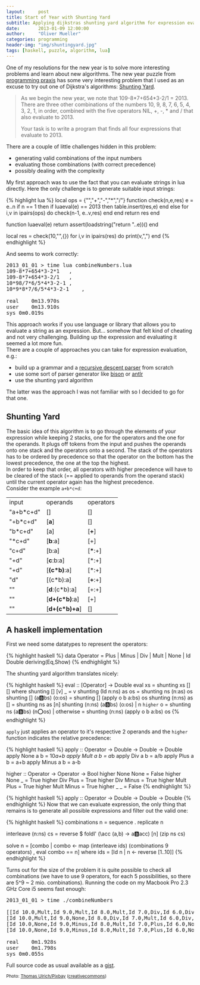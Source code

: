 ```yaml
---
layout:     post
title: Start of Year with Shunting Yard
subtitle: Applying dijkstras shunting yard algorithm for expression evaluation.
date:       2013-01-09 12:00:00
author:     "Oliver Mueller"
categories: programming
header-img: "img/shuntingyard.jpg"
tags: [haskell, puzzle, algorithm, lua]
---
```


One of my resolutions for the new year is to solve more interesting problems and learn about new algorithms. The new year puzzle from [programming praxis] has some very interesting problem that I used as an excuse to try out one of Dijkstra's algorithms: [Shunting Yard].

> As we begin the new year, we note that 109-8\*7+654\*3-2/1 = 2013. There are three other combinations of the numbers 10, 9, 8, 7, 6, 5, 4, 3, 2, 1, in order, combined with the five operators NIL, +, -, \* and / that also evaluate to 2013.
>
> Your task is to write a program that finds all four expressions that evaluate to 2013.

There are a couple of little challenges hidden in this problem:

* generating valid combinations of the input numbers
* evaluating those combinations (with correct precedence)
* possibly dealing with the complexity

My first approach was to use the fact that you can evaluate strings in lua directly. Here the only challenge is to generate suitable input strings:

{% highlight lua %}
local ops = {"","+","-","*","/"}
function check(n,e,res)
  e = e..n
  if n == 1 then
    if luaeval(e) == 2013 then table.insert(res,e) end
  else
    for i,v in ipairs(ops) do check(n-1, e..v,res) end
  end
  return res
end

function luaeval(e)
  return assert(loadstring("return "..e))()
end

local res = check(10,"",{})
for i,v in ipairs(res) do print(v,",") end
{% endhighlight %}

And seems to work correctly:

<pre class="terminal">
<span class="prompt">2013_01_01</span> > time lua combineNumbers.lua 
109-8*7+654*3-2*1	,
109-8*7+654*3-2/1	,
10*98/7*6/5*4*3-2-1	,
10*9*8*7/6/5*4*3-2-1	,

real	0m13.970s
user	0m13.910s
sys	0m0.019s
</pre>

This approach works if you use language or library that allows you to evaluate a string as an expression. But... somehow that felt kind of cheating and not very challenging. Building up the expression and evaluating it seemed a lot more fun.  
There are a couple of approaches you can take for expression evaluation, e.g.:

* build up a grammar and a [recursive descent parser] from scratch
* use some sort of parser generator like [bison] or [antlr]
* use the shunting yard algorithm

The latter was the approach I was not familiar with so I decided to go for that one.

## Shunting Yard

The basic idea of this algorithm is to go through the elements of your expression while keeping 2 stacks, one for the operators and the one for the operands. It plugs off tokens from the input and pushes the operands onto one stack and the operators onto a second. The stack of the operators has to be ordered by precedence so that the operator on the bottom has the lowest precedence, the one at the top the highest.  
In order to keep that order, all operators with higher precedence will have to be cleared of the stack (== applied to operands from the operand stack) until the current operator again has the highest precedence.  
Consider the example `a+b*c+d`:


<table class="table borderless">
  <tr>
    <td>input</td>
    <td>operands</td>
    <td>operators</td>
  </tr>
  <tr>
    <td>"a+b*c+d"</td>
    <td>[]</td>
    <td>[]</td>
  </tr>
  <tr>
    <td>"+b*c+d"</td>
    <td>[<b>a</b>]</td>
    <td>[]</td>
  </tr>
  <tr>
    <td>"b*c+d"</td>
    <td>[a]</td>
    <td>[<b>+</b>]</td>
  </tr>
  <tr>
    <td>"*c+d"</td>
    <td>[<b>b</b>:a]</td>
    <td>[+]</td>
  </tr>
  <tr>
    <td>"c+d"</td>
    <td>[b:a]</td>
    <td>[<b>*</b>:+]</td>
  </tr>
  <tr>
    <td>"+d"</td>
    <td>[<b>c</b>:b:a]</td>
    <td>[*:+]</td>
  </tr>
  <tr>
    <td>"+d"</td>
    <td>[<b>(c*b)</b>:a]</td>
    <td>[*:+]</td>
  </tr>
  <tr>
    <td>"d"</td>
    <td>[(c*b):a]</td>
    <td>[<b>+</b>:+]</td>
  </tr>
  <tr>
    <td>""</td>
    <td>[<b>d</b>:(c*b):a]</td>
    <td>[+:+]</td>
  </tr>
  <tr>
    <td>""</td>
    <td>[<b>d+(c*b)</b>:a]</td>
    <td>[+]</td>
  </tr>
  <tr>
    <td>""</td>
    <td>[<b>d+(c*b)+a</b>]</td>
    <td>[]</td>
  </tr>
</table>

## A haskell implementation

First we need some datatypes to represent the operators:

{% highlight haskell %}
data Operator = Plus | Minus | Div | Mult | None | Id Double deriving(Eq,Show)
{% endhighlight %}

The shunting yard algorithm translates nicely:

{% highlight haskell %}
eval :: [Operator] -> Double
eval xs = shunting xs [] []
  where shunting [] [v] _ = v
        shunting (Id n:ns) as os = shunting ns (n:as) os
        shunting [] (a:b:bs) (o:os) = shunting [] (apply o b a:bs) os
        shunting (n:ns) as [] = shunting ns as [n]
        shunting (n:ns) (a:b:bs) (o:os)
          | n `higher` o = shunting ns (a:b:bs) (n:o:os)
          | otherwise = shunting (n:ns) (apply o b a:bs) os
{% endhighlight %}

`apply` just applies an operator to it's respective 2 operands and the `higher` function indicates the relative precedence:

{% highlight haskell %}
apply :: Operator -> Double -> Double -> Double
apply None a b = 10*a+b
apply Mult a b = a*b
apply Div a b = a/b
apply Plus a b = a+b
apply Minus a b = a-b

higher :: Operator -> Operator -> Bool
higher None None = False
higher None _ = True
higher Div Plus = True
higher Div Minus = True
higher Mult Plus = True
higher Mult Minus = True
higher _ _ = False
{% endhighlight %}

{% highlight haskell %}
apply :: Operator -> Double -> Double -> Double
{% endhighlight %}
Now that we can evaluate expression, the only thing that remains is to generate all possible expressions and filter out the valid one:

{% highlight haskell %}
combinations n = sequence . replicate n

interleave (n:ns) cs =
    reverse $ foldl' (\acc (a,b) -> a:b:acc) [n] (zip ns cs)

solve n = [combo | combo <- map (interleave ids) (combinations 9 operators)
                 , eval combo == n]
  where ids = [Id n | n <- reverse [1..10]]
{% endhighlight %}

Turns out for the size of the problem it is quite possible to check all combinations (we have to use 9 operators, for each 5 possibilities, so there are 5^9 ~ 2 mio. combinations). Running the code on my Macbook Pro 2.3 GHz Core i5 seems fast enough:

<pre class="terminal">
<span class="prompt">2013_01_01</span> > time ./combineNumbers

[[Id 10.0,Mult,Id 9.0,Mult,Id 8.0,Mult,Id 7.0,Div,Id 6.0,Div,Id 5.0,Mult,Id 4.0,Mult,Id 3.0,Minus,Id 2.0,Minus,Id 1.0],
[Id 10.0,Mult,Id 9.0,None,Id 8.0,Div,Id 7.0,Mult,Id 6.0,Div,Id 5.0,Mult,Id 4.0,Mult,Id 3.0,Minus,Id 2.0,Minus,Id 1.0],
[Id 10.0,None,Id 9.0,Minus,Id 8.0,Mult,Id 7.0,Plus,Id 6.0,None,Id 5.0,None,Id 4.0,Mult,Id 3.0,Minus,Id 2.0,Div,Id 1.0],
[Id 10.0,None,Id 9.0,Minus,Id 8.0,Mult,Id 7.0,Plus,Id 6.0,None,Id 5.0,None,Id 4.0,Mult,Id 3.0,Minus,Id 2.0,Mult,Id 1.0]]

real	0m1.928s
user	0m1.798s
sys	0m0.055s
</pre>

Full source code as usual available as a [gist].

<small>Photo: <a href="http://pixabay.com/en/users/LoboStudioHamburg/">Thomas Ulrich/Pixbay</a>  (<a href="http://creativecommons.org/publicdomain/zero/1.0/deed.en">creativecommons</a>)</small>

[programming praxis]:http://programmingpraxis.com/2013/01/01/happy-new-year/
[Shunting Yard]:http://en.wikipedia.org/wiki/Shunting-yard_algorithm
[recursive descent parser]:http://en.wikipedia.org/wiki/Recursive_descent_parser
[bison]:http://www.gnu.org/software/bison/
[antlr]:http://www.antlr.org/
[gist]:https://gist.github.com/4493943


